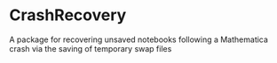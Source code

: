 # CrashRecovery
A package for recovering unsaved notebooks following a Mathematica crash via the saving of temporary swap files
